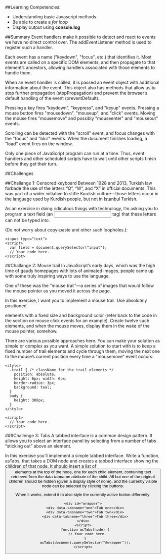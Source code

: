 ##Learning Competencies:
* Understanding basic Javascript methods
* Be able to create a *for loop*
* Display output using **console.log**

##Summary
Event handlers make it possible to detect and react to events we have no direct control over. The addEventListener method is used to register such a handler.

Each event has a name ("keydown", "focus", etc.) that identifies it. Most events are called on a specific DOM elements, and then propagate to that element’s ancestors, allowing handlers associated with those elements to handle them.

When an event handler is called, it is passed an event object with additional information about the event. This object also has methods that allow us to stop further propagation (stopPropagation) and prevent the browser’s default handling of the event (preventDefault).

Pressing a key fires "keydown", "keypress", and "keyup" events. Pressing a mouse button fires "mousedown", "mouseup", and "click" events. Moving the mouse fires "mousemove" and possibly "mouseenter" and "mouseout" events.

Scrolling can be detected with the "scroll" event, and focus changes with the "focus" and "blur" events. When the document finishes loading, a "load" event fires on the window.

Only one piece of JavaScript program can run at a time. Thus, event handlers and other scheduled scripts have to wait until other scripts finish before they get their turn.

##Challenges

##Challange 1: Censored keyboard
Between 1928 and 2013, Turkish law forbade the use of the letters “Q”, “W”, and “X” in official documents. This was part of a wider initiative to stifle Kurdish culture—those letters occur in the language used by Kurdish people, but not in Istanbul Turkish.

As an exercise in doing ridiculous things with technology, I’m asking you to program a text field (an <input type="text"> tag) that these letters can not be typed into.

(Do not worry about copy-paste and other such loopholes.):

```
<input type="text">
<script>
  var field = document.querySelector("input");
  // Your code here.
</script>
```

##Challange 2: Mouse trail
In JavaScript’s early days, which was the high time of gaudy homepages with lots of animated images, people came up with some truly inspiring ways to use the language.

One of these was the “mouse trail”—a series of images that would follow the mouse pointer as you moved it across the page.

In this exercise, I want you to implement a mouse trail. Use absolutely positioned <div> elements with a fixed size and background color (refer back to the code in the section on mouse click events for an example). Create twelve such elements, and when the mouse moves, display them in the wake of the mouse pointer, somehow.

There are various possible approaches here. You can make your solution as simple or complex as you want. A simple solution to start with is to keep a fixed number of trail elements and cycle through them, moving the next one to the mouse’s current position every time a "mousemove" event occurs:

```
<style>
  .trail { /* className for the trail elements */
    position: absolute;
    height: 6px; width: 6px;
    border-radius: 3px;
    background: teal;
  }
  body {
    height: 300px;
  }
</style>

<script>
  // Your code here.
</script>
```

###Challenge 3: Tabs
A tabbed interface is a common design pattern. It allows you to select an interface panel by selecting from a number of tabs “sticking out” above an element.

In this exercise you’ll implement a simple tabbed interface. Write a function, asTabs, that takes a DOM node and creates a tabbed interface showing the children of that node. It should insert a list of <button> elements at the top of the node, one for each child element, containing text retrieved from the data-tabname attribute of the child. All but one of the original children should be hidden (given a display style of none), and the currently visible node can be selected by clicking the buttons.

When it works, extend it to also style the currently active button differently:

```
<div id="wrapper">
  <div data-tabname="one">Tab one</div>
  <div data-tabname="two">Tab two</div>
  <div data-tabname="three">Tab three</div>
</div>
<script>
  function asTabs(node) {
    // Your code here.
  }
  asTabs(document.querySelector("#wrapper"));
</script>
```
